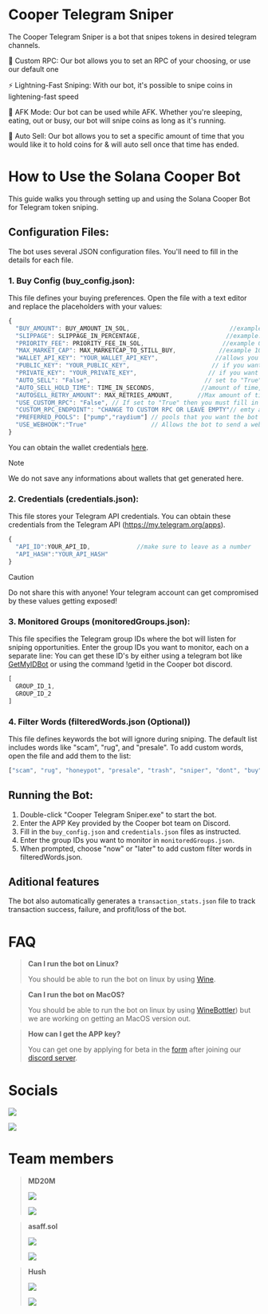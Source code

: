 # Cooper Telegram Sniper
The Cooper Telegram Sniper is a bot that snipes tokens in desired telegram channels.

📡 Custom RPC: Our bot allows you to set an RPC of your choosing, or use our default one

⚡ Lightning-Fast Sniping: With our bot, it's possible to snipe coins in lightening-fast speed 

📴 AFK Mode: Our bot can be used while AFK. Whether you're sleeping, eating, out or busy, our bot will snipe coins as long as it's running.

💸 Auto Sell: Our bot allows you to set a specific amount of time that you would like it to hold coins for & will auto sell once that time has ended.

# How to Use the Solana Cooper Bot

This guide walks you through setting up and using the Solana Cooper Bot for Telegram token sniping.

## Configuration Files:

The bot uses several JSON configuration files. You'll need to fill in the details for each file.

### 1. Buy Config (buy_config.json):

This file defines your buying preferences. Open the file with a text editor and replace the placeholders with your values:

```javascript
{
  "BUY_AMOUNT": BUY_AMOUNT_IN_SOL,                            //example 1.0
  "SLIPPAGE": SLIPPAGE_IN_PERCENTAGE,                        //example: 5 (meaning 5%)
  "PRIORITY_FEE": PRIORITY_FEE_IN_SOL,                      //example 0.01
  "MAX_MARKET_CAP": MAX_MARKETCAP_TO_STILL_BUY,            //example 100000
  "WALLET_API_KEY": "YOUR_WALLET_API_KEY",                //allows you to use our default RPC you can get this from here: https://sniperbotwebsite.vercel.app/api/generate-wallet Skip this step if you have your own RPC 
  "PUBLIC_KEY": "YOUR_PUBLIC_KEY",                       // if you want to use the default RPC then fill in the wallet address from the site here, other whise any wallet will work
  "PRIVATE_KEY": "YOUR_PRIVATE_KEY",                    // if you want to use the default RPC then fill in the wallet address from the site here, other whise any wallet will work
  "AUTO_SELL": "False",                                // set to "True" if you want the bot to automatically sell the token after a set period of tim, otherwhise set it to "False"
  "AUTO_SELL_HOLD_TIME": TIME_IN_SECONDS,             //amount of time, in seconds the bot should hold the coin for 
  "AUTOSELL_RETRY_AMOUNT": MAX_RETRIES_AMOUNT,       //Max amount of times the sell txn should attemtp to sell 
  "USE_CUSTOM_RPC": "False", // If set to "True" then you must fill in CUSTOM_RPC_ENDPOINT as well, if set to "False" then fill in the WALLET_API_KEY
  "CUSTOM_RPC_ENDPOINT": "CHANGE TO CUSTOM RPC OR LEAVE EMPTY"// emty as in ""
  "PREFERRED_POOLS": ["pump","raydium"] // pools that you want the bot to buy - pump for pump, raydium for raydium, if you want the bot to buy both then leave them both in
  "USE_WEBHOOK":"True"                  // Allows the bot to send a webhook when a buy or a sell happens, if set to "False" it will not post anything. Anonymous.  
}
```
You can obtain the wallet credentials [here](https://sniperbotwebsite.vercel.app/api/generate-wallet).
> [!NOTE]
> We do not save any informations about wallets that get generated here.


### 2. Credentials (credentials.json):

This file stores your Telegram API credentials. You can obtain these credentials from the Telegram API (https://my.telegram.org/apps).

```javascript
{
  "API_ID":YOUR_API_ID,             //make sure to leave as a number
  "API_HASH":"YOUR_API_HASH"
}
```
> [!CAUTION]
> Do not share this with anyone! Your telegram account can get compromised by these values getting exposed!

### 3. Monitored Groups (monitoredGroups.json):

This file specifies the Telegram group IDs where the bot will listen for sniping opportunities. Enter the group IDs you want to monitor, each on a separate line:
You can get these ID's by either using a telegram bot like [GetMyIDBot](https://t.me/getmy_idbot) or using the command !getid in the Cooper bot discord.
```javascript
[
  GROUP_ID_1,
  GROUP_ID_2
]
```

### 4. Filter Words (filteredWords.json (Optional))

This file defines keywords the bot will ignore during sniping. The default list includes words like "scam", "rug", and "presale". To add custom words, open the file and add them to the list:
```javascript
["scam", "rug", "honeypot", "presale", "trash", "sniper", "dont", "buy", "snipe"]
```

## Running the Bot:

1. Double-click "Cooper Telegram Sniper.exe" to start the bot.
2. Enter the APP Key provided by the Cooper bot team on Discord.
3. Fill in the `buy_config.json` and `credentials.json` files as instructed.
4. Enter the group IDs you want to monitor in `monitoredGroups.json`.
5. When prompted, choose "now" or "later" to add custom filter words in filteredWords.json.

## Aditional features

The bot also automatically generates a `transaction_stats.json` file to track transaction success, failure, and profit/loss of the bot.

# FAQ
> **Can I run the bot on Linux?**
> 
> You should be able to run the bot on linux by using [Wine](https://www.winehq.org/).

> **Can I run the bot on MacOS?**
> 
> You should be able to run the bot on linux by using [WineBottler](https://winebottler.kronenberg.org/)) but we are working on getting an MacOS version out.

> **How can I get the APP key?**
>
> You can get one by applying for beta in the [form](https://docs.google.com/forms/d/e/1FAIpQLSeqrZpPLQ-VkIqqZmx8fzyw4DPdZW02Sqil66P30ad3BEIX-A/viewform) after joining our [discord server](https://dsc.gg/cooperbot).

# Socials
[![](https://img.shields.io/twitter/url/https/twitter.com/CooperBotSOL.svg?style=social&label=@CooperBotSol)](https://x.com/CooperBotSOL)

[![](https://dcbadge.limes.pink/api/server/https://discord.com/invite/EQCbewNZex)]((https://discord.com/invite/EQCbewNZex))



# Team members 
> **MD20M**
> 
> ![](https://dcbadge.limes.pink/api/shield/301340957025107972)
>
> [![](https://img.shields.io/twitter/url/https/twitter.com/TheRealMD20M.svg?style=social&label=@TheRealMD20M)](https://x.com/TheRealMD20M)

> **asaff.sol**
> 
> ![](https://dcbadge.limes.pink/api/shield/829969665035862046)
>
> [![](https://img.shields.io/twitter/url/https/twitter.com/asaf1_2_3.svg?style=social&label=@asaf1_2_3)](https://x.com/asaf1_2_3)

> **Hush**
> 
> ![](https://dcbadge.limes.pink/api/shield/669556108846694432)
>
> [![](https://img.shields.io/twitter/url/https/twitter.com/GRemdarem.svg?style=social&label=@GRemdarem)](https://x.com/GRemdarem)
